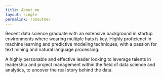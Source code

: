 ```yaml
---
title: About me
layout: single
permalink: /aboutme/
---
```


Recent data science graduate with an extensive background in startup environments where wearing multiple hats is key. Highly proficienct in machine learning and predictive modeling techniques, with a passion for text mining and natural language processing.

A highly personable and effective leader looking to leverage talents in leadership and project management within the field of data science and analytics, to uncover the real story behind the data. 
